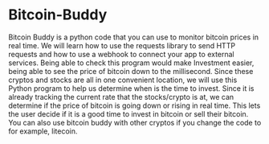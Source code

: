 # Bitcoin-Buddy
Bitcoin Buddy is a python code that you can use to monitor bitcoin prices in real time. We will learn how to use the requests library to send HTTP requests and how to use a webhook to connect your app to external services. Being able to check this program would make Investment easier, being able to see the price of bitcoin down to the millisecond. Since these cryptos and stocks are all in one convenient location, we will use this Python program to help us determine when is the time to invest. Since it is already tracking the current rate that the stocks/crypto is at, we can determine if the price of bitcoin is going down or rising in real time. This lets the user decide if it is a good time to invest in bitcoin or sell their bitcoin. You can also use bitcoin buddy with other cryptos if you change the code to for example, litecoin.
